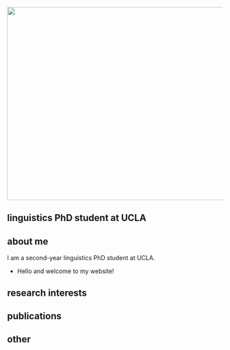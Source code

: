 <img src="/assets/IMG_5563.jpeg" width="600" height="450" />

## linguistics PhD student at UCLA

## about me

I am a second-year linguistics PhD student at UCLA.

- Hello and welcome to my website!

## research interests




## publications

## other
